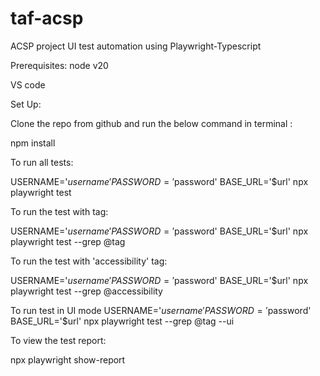 # taf-acsp

ACSP project UI test automation using Playwright-Typescript

Prerequisites:
node v20

VS code

Set Up:

Clone the repo from github and run the below command in terminal :

npm install

To run all tests:

USERNAME='$username' PASSWORD='$password' BASE_URL='$url' npx playwright test

To run the test with tag:

USERNAME='$username' PASSWORD='$password' BASE_URL='$url' npx playwright test --grep @tag

To run the test with 'accessibility' tag:

USERNAME='$username' PASSWORD='$password' BASE_URL='$url' npx playwright test --grep @accessibility

To run test in UI mode
USERNAME='$username' PASSWORD='$password' BASE_URL='$url' npx playwright test --grep @tag --ui

To view the test report:

npx playwright show-report
